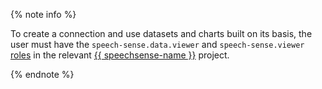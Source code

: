 {% note info %}

To create a connection and use datasets and charts built on its basis, the user must have the `speech-sense.data.viewer` and `speech-sense.viewer` [roles](../../../speechsense/security/index.md#roles-list) in the relevant [{{ speechsense-name }}](../../../speechsense/index.yaml) project.

{% endnote %}